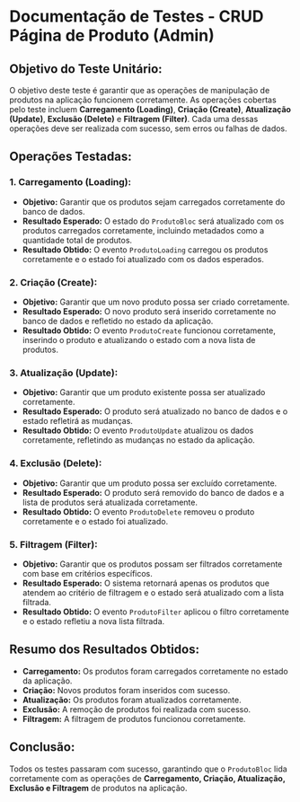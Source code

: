 # Documentação de Testes - CRUD Página de Produto (Admin)

## Objetivo do Teste Unitário:

O objetivo deste teste é garantir que as operações de manipulação de produtos na aplicação funcionem corretamente. As operações cobertas pelo teste incluem **Carregamento (Loading)**, **Criação (Create)**, **Atualização (Update)**, **Exclusão (Delete)** e **Filtragem (Filter)**. Cada uma dessas operações deve ser realizada com sucesso, sem erros ou falhas de dados.

## Operações Testadas:

### 1. Carregamento (Loading):
- **Objetivo:** Garantir que os produtos sejam carregados corretamente do banco de dados.
- **Resultado Esperado:** O estado do `ProdutoBloc` será atualizado com os produtos carregados corretamente, incluindo metadados como a quantidade total de produtos.
- **Resultado Obtido:** O evento `ProdutoLoading` carregou os produtos corretamente e o estado foi atualizado com os dados esperados.

### 2. Criação (Create):
- **Objetivo:** Garantir que um novo produto possa ser criado corretamente.
- **Resultado Esperado:** O novo produto será inserido corretamente no banco de dados e refletido no estado da aplicação.
- **Resultado Obtido:** O evento `ProdutoCreate` funcionou corretamente, inserindo o produto e atualizando o estado com a nova lista de produtos.

### 3. Atualização (Update):
- **Objetivo:** Garantir que um produto existente possa ser atualizado corretamente.
- **Resultado Esperado:** O produto será atualizado no banco de dados e o estado refletirá as mudanças.
- **Resultado Obtido:** O evento `ProdutoUpdate` atualizou os dados corretamente, refletindo as mudanças no estado da aplicação.

### 4. Exclusão (Delete):
- **Objetivo:** Garantir que um produto possa ser excluído corretamente.
- **Resultado Esperado:** O produto será removido do banco de dados e a lista de produtos será atualizada corretamente.
- **Resultado Obtido:** O evento `ProdutoDelete` removeu o produto corretamente e o estado foi atualizado.

### 5. Filtragem (Filter):
- **Objetivo:** Garantir que os produtos possam ser filtrados corretamente com base em critérios específicos.
- **Resultado Esperado:** O sistema retornará apenas os produtos que atendem ao critério de filtragem e o estado será atualizado com a lista filtrada.
- **Resultado Obtido:** O evento `ProdutoFilter` aplicou o filtro corretamente e o estado refletiu a nova lista filtrada.

## Resumo dos Resultados Obtidos:

- **Carregamento:** Os produtos foram carregados corretamente no estado da aplicação.
- **Criação:** Novos produtos foram inseridos com sucesso.
- **Atualização:** Os produtos foram atualizados corretamente.
- **Exclusão:** A remoção de produtos foi realizada com sucesso.
- **Filtragem:** A filtragem de produtos funcionou corretamente.

## Conclusão:

Todos os testes passaram com sucesso, garantindo que o `ProdutoBloc` lida corretamente com as operações de **Carregamento, Criação, Atualização, Exclusão e Filtragem** de produtos na aplicação.

